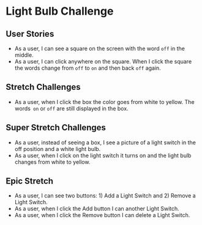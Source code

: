 # Light Bulb Challenge

## User Stories
- As a user, I can see a square on the screen with the word `off` in the middle.
- As a user, I can click anywhere on the square. When I click the square the words change from `off` to `on` and then back `off` again.

## Stretch Challenges
- As a user, when I click the box the color goes from white to yellow. The words` on` or `off` are still displayed in the box.

## Super Stretch Challenges
- As a user, instead of seeing a box, I see a picture of a light switch in the off position and a white light bulb.
- As a user, when I click on the light switch it turns on and the light bulb changes from white to yellow.

## Epic Stretch
- As a user, I can see two buttons: 1) Add a Light Switch and 2) Remove a Light Switch.
- As a user, when I click the Add button I can another Light Switch.
- As a user, when I click the Remove button I can delete a Light Switch.
